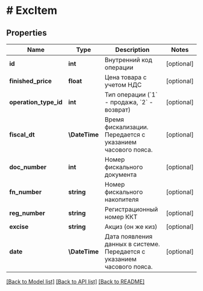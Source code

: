 # # ExcItem

## Properties

Name | Type | Description | Notes
------------ | ------------- | ------------- | -------------
**id** | **int** | Внутренний код операции | [optional]
**finished_price** | **float** | Цена товара с учетом НДС | [optional]
**operation_type_id** | **int** | Тип операции (&#x60;1&#x60; - продажа, &#x60;2&#x60; - возврат) | [optional]
**fiscal_dt** | **\DateTime** | Время фискализации. Передается с указанием часового пояса. | [optional]
**doc_number** | **int** | Номер фискального документа | [optional]
**fn_number** | **string** | Номер фискального накопителя | [optional]
**reg_number** | **string** | Регистрационный номер ККТ | [optional]
**excise** | **string** | Акциз (он же киз) | [optional]
**date** | **\DateTime** | Дата появления данных в системе. Передается с указанием часового пояса. | [optional]

[[Back to Model list]](../../README.md#models) [[Back to API list]](../../README.md#endpoints) [[Back to README]](../../README.md)
